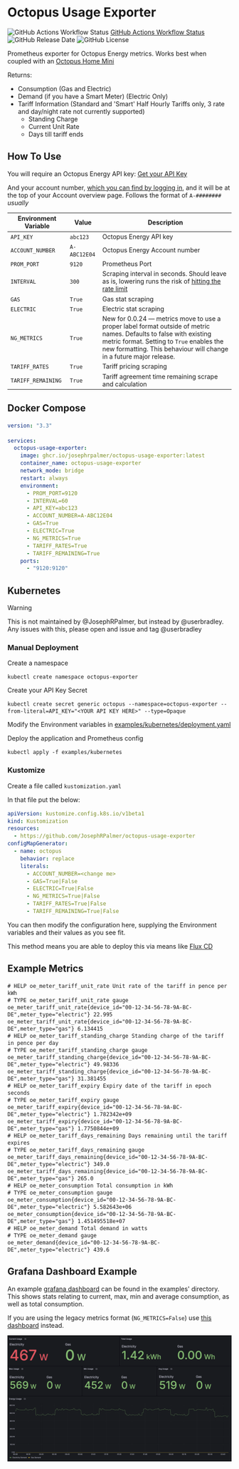 # Octopus Usage Exporter

![GitHub Actions Workflow Status](https://img.shields.io/github/actions/workflow/status/josephrpalmer/octopus-usage-exporter/pytest.yml?label=tests)
[GitHub Actions Workflow Status](https://img.shields.io/github/actions/workflow/status/josephrpalmer/octopus-usage-exporter/docker-build.yml)
![GitHub Release Date](https://img.shields.io/github/release-date/josephrpalmer/octopus-usage-exporter)
![GitHub License](https://img.shields.io/github/license/josephrpalmer/octopus-usage-exporter)


Prometheus exporter for Octopus Energy metrics. Works best when coupled with an [Octopus Home Mini](https://octopus.energy/blog/octopus-home-mini/)

Returns:

- Consumption (Gas and Electric)
- Demand (if you have a Smart Meter) (Electric Only)
- Tariff Information (Standard and 'Smart' Half Hourly Tariffs only, 3 rate and day/night rate not currently supported)
  - Standing Charge
  - Current Unit Rate
  - Days till tariff ends


## How To Use

You will require an Octopus Energy API key: [Get your API Key](https://octopus.energy/login/?next=%2Fdashboard%2Fnew%2Faccounts%2Fpersonal-details%2Fapi-access)

And your account number, [which you can find by logging in](https://octopus.energy/dashboard/new/accounts), and it will be at the top of your Account overview page. Follows the format of `A-########` _usually_


| Environment Variable | Value        | Description                                                                                                                                                                                                                                                  |
|----------------------|--------------|--------------------------------------------------------------------------------------------------------------------------------------------------------------------------------------------------------------------------------------------------------------|
| `API_KEY`            | `abc123`     | Octopus Energy API key                                                                                                                                                                                                                                       |
| `ACCOUNT_NUMBER`     | `A-ABC12E04` | Octopus Energy Account number                                                                                                                                                                                                                                |
| `PROM_PORT`          | `9120`       | Prometheus Port                                                                                                                                                                                                                                              |
| `INTERVAL`           | `300`        | Scraping interval in seconds. Should leave as is, lowering runs the risk of [hitting the rate limit](https://docs.octopus.energy/graphql/guides/basics#:~:text=manage%20large%20portfolios-,Request%2Dspecific%20rate%20limiting,-Request%2Dspecific%20rate) |
| `GAS`                | `True`       | Gas stat scraping                                                                                                                                                                                                                                            |
| `ELECTRIC`           | `True`       | Electric stat scraping                                                                                                                                                                                                                                       |
| `NG_METRICS`         | `True`       | New for 0.0.24 — metrics move to use a proper label format outside of metric names. Defaults to false with existing metric format. Setting to `True` enables the new formatting. This behaviour will change in a future major release.                       |
| `TARIFF_RATES`       | `True`       | Tariff pricing scraping                                                                                                                                                                                                                                      |
| `TARIFF_REMAINING`   | `True`       | Tariff agreement time remaining scrape and calculation                                                                                                                                                                                                       |

## Docker Compose

```yaml
version: "3.3"

services:
  octopus-usage-exporter:
    image: ghcr.io/josephrpalmer/octopus-usage-exporter:latest
    container_name: octopus-usage-exporter
    network_mode: bridge
    restart: always
    environment:
      - PROM_PORT=9120
      - INTERVAL=60
      - API_KEY=abc123
      - ACCOUNT_NUMBER=A-ABC12E04
      - GAS=True
      - ELECTRIC=True
      - NG_METRICS=True
      - TARIFF_RATES=True
      - TARIFF_REMAINING=True
    ports:
      - "9120:9120"
```

## Kubernetes

> [!WARNING]  
> This is not maintained by @JosephRPalmer, but instead by @userbradley.
> Any issues with this, please open and issue and tag @userbradley

### Manual Deployment

Create a namespace

```shell
kubectl create namespace octopus-exporter
```

Create your API Key Secret

```shell
kubectl create secret generic octopus --namespace=octopus-exporter --from-literal=API_KEY="<YOUR API KEY HERE>" --type=Opaque
```

Modify the Environment variables in [examples/kubernetes/deployment.yaml](examples/kubernetes/deployment.yaml)

Deploy the application and Prometheus config

```shell
kubectl apply -f examples/kubernetes
```

### Kustomize

Create a file called `kustomization.yaml`

In that file put the below:

```yaml
apiVersion: kustomize.config.k8s.io/v1beta1
kind: Kustomization
resources:
  - https://github.com/JosephRPalmer/octopus-usage-exporter
configMapGenerator:
  - name: octopus
    behavior: replace
    literals:
      - ACCOUNT_NUMBER=<change me>
      - GAS=True|False
      - ELECTRIC=True|False
      - NG_METRICS=True|False
      - TARIFF_RATES=True|False
      - TARIFF_REMAINING=True|False
```

You can then modify the configuration here, supplying the Environment variables and their values as you see fit.

This method means you are able to deploy this via means like [Flux CD](https://fluxcd.io/flux/components/source/gitrepositories/)


## Example Metrics
```
# HELP oe_meter_tariff_unit_rate Unit rate of the tariff in pence per kWh
# TYPE oe_meter_tariff_unit_rate gauge
oe_meter_tariff_unit_rate{device_id="00-12-34-56-78-9A-BC-DE",meter_type="electric"} 22.995
oe_meter_tariff_unit_rate{device_id="00-12-34-56-78-9A-BC-DE",meter_type="gas"} 6.134415
# HELP oe_meter_tariff_standing_charge Standing charge of the tariff in pence per day
# TYPE oe_meter_tariff_standing_charge gauge
oe_meter_tariff_standing_charge{device_id="00-12-34-56-78-9A-BC-DE",meter_type="electric"} 49.98336
oe_meter_tariff_standing_charge{device_id="00-12-34-56-78-9A-BC-DE",meter_type="gas"} 31.381455
# HELP oe_meter_tariff_expiry Expiry date of the tariff in epoch seconds
# TYPE oe_meter_tariff_expiry gauge
oe_meter_tariff_expiry{device_id="00-12-34-56-78-9A-BC-DE",meter_type="electric"} 1.782342e+09
oe_meter_tariff_expiry{device_id="00-12-34-56-78-9A-BC-DE",meter_type="gas"} 1.7750844e+09
# HELP oe_meter_tariff_days_remaining Days remaining until the tariff expires
# TYPE oe_meter_tariff_days_remaining gauge
oe_meter_tariff_days_remaining{device_id="00-12-34-56-78-9A-BC-DE",meter_type="electric"} 349.0
oe_meter_tariff_days_remaining{device_id="00-12-34-56-78-9A-BC-DE",meter_type="gas"} 265.0
# HELP oe_meter_consumption Total consumption in kWh
# TYPE oe_meter_consumption gauge
oe_meter_consumption{device_id="00-12-34-56-78-9A-BC-DE",meter_type="electric"} 5.582643e+06
oe_meter_consumption{device_id="00-12-34-56-78-9A-BC-DE",meter_type="gas"} 1.451495518e+07
# HELP oe_meter_demand Total demand in watts
# TYPE oe_meter_demand gauge
oe_meter_demand{device_id="00-12-34-56-78-9A-BC-DE",meter_type="electric"} 439.6
```

## Grafana Dashboard Example

An example [grafana dashboard](./examples/grafana_dashboard_ng.json) can be found in the examples' directory. This shows 
stats relating to current, max, min and average consumption, as well as total consumption.

If you are using the legacy metrics format (`NG_METRICS=False`) use [this dashboard](./examples/grafana_dashboard_legacy.json)
instead.

![](./examples/grafana_dashboard.png)
